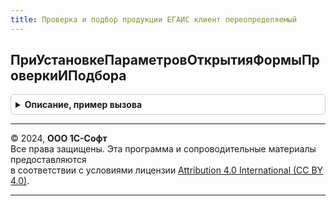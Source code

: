 ```yaml
---
title: Проверка и подбор продукции ЕГАИС клиент переопределяемый
---
```



## ПриУстановкеПараметровОткрытияФормыПроверкиИПодбора
<details style="margin: 1em 0; padding: 0.5em; border: 1px solid #ccc; border-radius: 6px;">

<summary style="font-weight: bold; cursor: pointer;">Описание, пример вызова</summary>

```bsl

// Заполняет специфичные параметры открытия формы проверки и подбора алкогольной продукции в зависимости от точки вызова
//
// Параметры:
//  Форма - ФормаКлиентскогоПриложения - форма из которой происходит открытие формы проверки и подбора
//  Параметры - См. ИнтеграцияЕГАИСКлиент.ПараметрыПроверкиИПодбораАлкогольнойПродукции
Процедура  ПриУстановкеПараметровОткрытияФормыПроверкиИПодбора(Форма, Параметры) Экспорт
```

Пример вызова
```bsl
ПроверкаИПодборПродукцииЕГАИСКлиентПереопределяемый.ПриУстановкеПараметровОткрытияФормыПроверкиИПодбора(Форма, Параметры) 
```
</details>

---

© 2024, **ООО 1С-Софт**  
Все права защищены. Эта программа и сопроводительные материалы предоставляются  
в соответствии с условиями лицензии [Attribution 4.0 International (CC BY 4.0)](https://creativecommons.org/licenses/by/4.0/legalcode).

---
